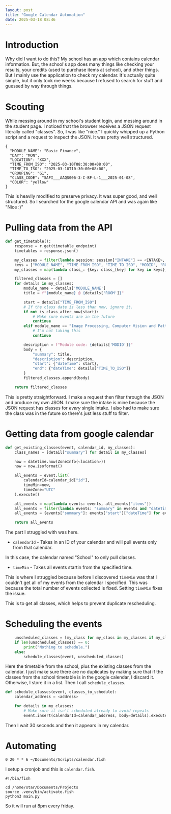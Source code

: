```yaml
---
layout: post
title: "Google Calendar Automation"
date: 2025-03-18 08:46
---
```


# Introduction
Why did I want to do this? My school has an app which contains calendar information.
But, the school's app does many things like checking your results,
your credits (used to purchase items at school), and other things.
But I mainly use the application to check my calendar. It's actually quite simple,
but it only took me weeks because I refused to search for stuff and guessed by way
through things.

# Scouting
While messing around in my school's student login, and messing around in the student page.
I noticed that the browser receives a JSON request literally called "classes". So, I was like
"nice." I quickly whipped up a Python script and a request to inspect the JSON. It was pretty well
structured.

```
{
  "MODULE_NAME": "Basic Finance",
  "DAY": "MON",
  "LOCATION": "XXX",
  "TIME_FROM_ISO": "2025-03-10T08:30:00+08:00",
  "TIME_TO_ISO": "2025-03-10T10:30:00+08:00",
  "GROUPING": "G1",
  "CLASS_CODE": "SAFI___AAQS006-3-C-BF-L-1___2025-01-08",
  "COLOR": "yellow"
}
```

This is heavily modified to preserve privacy. It was super good, and well structured.
So I searched for the google calendar API and was again like "Nice :)"

# Pulling data from the API
```py
def get_timetable():
    response = r.get(timetable_endpoint)
    timetables = response.json()

    my_classes = filter(lambda session: session["INTAKE"] == <INTAKE>, timetables)
    keys = ["MODULE_NAME", "TIME_FROM_ISO", "TIME_TO_ISO", "MODID", "ROOM"]
    my_classes = map(lambda class_: {key: class_[key] for key in keys}, my_classes)

    filtered_classes = []
    for details in my_classes:
        module_name = details['MODULE_NAME']
        title = f"{module_name} @ {details['ROOM']}"

        start = details["TIME_FROM_ISO"]
        # If the class date is less than now, ignore it.
        if not is_class_after_now(start):
            # Make sure events are in the future
            continue
        elif module_name == "Image Processing, Computer Vision and Pattern Recognition":
            # I'm not taking this
            continue

        description = f"Module code: {details['MODID']}"
        body = {
            "summary": title,
            "description": description,
            "start": {"dateTime": start},
            "end": {"dateTime": details["TIME_TO_ISO"]}
        }
        filtered_classes.append(body)

    return filtered_classes
```

This is pretty straightforward. I make a request then filter through the JSON and produce my own JSON.
I make sure the intake is mine because the JSON request has classes for *every* single intake. I also
had to make sure the class was in the future so there's just less stuff to filter.

# Getting data from google calendar

```py
def get_existing_classes(event, calendar_id, my_classes):
    class_names = [detail["summary"] for detail in my_classes]

    now = datetime.now(ZoneInfo(<location>))
    now = now.isoformat()

    all_events = event.list(
        calendarId=calendar_id["id"],
        timeMin=now,
        timeZone="UTC"
    ).execute()

    all_events = map(lambda events: events, all_events["items"])
    all_events = filter(lambda events: "summary" in events and "dateTime" in events["start"], all_events)
    all_events = {events["summary"]: events["start"]["dateTime"] for events in all_events if events["summary"] in class_names}

    return all_events
```

The part I struggled with was here.
- `calendarId` - Takes in an ID of your calendar and will pull events only from that calendar.

In this case, the calendar named "School" to only pull classes.

- `timeMin` - Takes all events startin from the specified time.

This is where I struggled because before I discovered `timeMin` was that I couldn't get all of my events
from the calendar I specified. This was because the total number of events collected is fixed. Setting `timeMin`
fixes the issue.

This is to get all classes, which helps to prevent duplicate rescheduling.

# Scheduling the events
```py
    unscheduled_classes = [my_class for my_class in my_classes if my_class["summary"] not in existing_classes]
    if len(unscheduled_classes) == 0:
        print("Nothing to schedule.")
    else:
        schedule_classes(event, unscheduled_classes)
```

Here the timetable from the school, plus the existing classes from the calendar. I just
make sure there are no duplicates by making sure that if the classes from the school timetable
is in the google calendar, I discard it. Otherwise, I store it in a list. Then I call `schedule_classes`.

```py
def schedule_classes(event, classes_to_schedule):
    calendar_address = <address>

    for details in my_classes:
        # Make sure it isn't scheduled already to avoid repeats
        event.insert(calendarId=calendar_address, body=details).execute()
```

Then I wait 30 seconds and then it appears in my calendar.

# Automating
```
0 20 * * 6 ~/Documents/Scripts/calendar.fish
```

I setup a cronjob and this is `calendar.fish`.

```fish
#!/bin/fish

cd /home/star/Documents/Projects
source .venv/bin/activate.fish
python3 main.py
```

So it will run at 8pm every friday.
